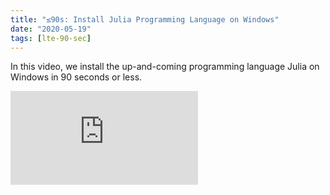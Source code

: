 ```yaml
---
title: "≤90s: Install Julia Programming Language on Windows"
date: "2020-05-19"
tags: [lte-90-sec]
---
```


In this video, we install the up-and-coming programming language Julia on Windows in 90 seconds or less.

<!--truncate-->

<iframe className="youtube-video-player" src="https://www.youtube.com/embed/59_sTxdsGiI" title="YouTube video player" frameBorder="0" allow="accelerometer; autoplay; clipboard-write; encrypted-media; gyroscope; picture-in-picture" allowFullScreen></iframe>